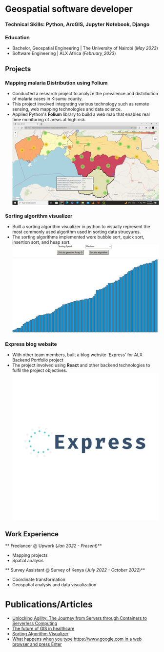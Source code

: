 # Geospatial software developer

### Technical Skills: Python, ArcGIS, Jupyter Notebook, Django

### Education
- Bachelor, Geospatial Engineering | The University of Nairobi (_May 2023_)
- Software Engineering |  ALX Africa (_February_2023_)

## Projects
### Mapping malaria Distribution using Folium
-  Conducted a research project to analyze the prevalence and distribution of malaria cases in Kisumu county.
-  This project involved integrating various technology such as remote sensing, web mapping technologies and data science.
-  Applied Python's **Folium** library to build a web map that enables real time monitoring of areas at high risk.
![Mappingmalaria](Mappingmalaria.png)
  
### Sorting algorithm visualizer
-  Built a sorting algorithm visualizer in python to visually represent the most commonly used algorithm used in sorting data strucyures.
-  The sorting algorithms implemented were bubble sort, quick sort, insertion sort, and heap sort.
![Sorting_visualizer](Sorting_visualizer.jpeg)

### Express blog website
-  With other team members, built a blog website 'Express' for ALX Backend Portfolio project
-  The project involved using **React** and other backend technologies to fulfil the project objectives.
![logo](logo.png)

## Work Experience
** Freelancer @ Upwork (_Jan 2022 - Present_)**
- Mapping projects
- Spatial analysis

** Survey Assistant @ Survey of Kenya (_July 2022 - October 2022_)**
- Coordinate transformation
- Geospatial analysis and data visualization


# Publications/Articles
-  [Unlocking Agility: The Journey from Servers through Containers to Serverless Computing](https://medium.com/@vincentondeng/unlocking-agility-the-journey-from-servers-through-containers-to-serverless-computing-7da42cd67dca)
-  [The future of GIS in healthcare](https://medium.com/@vincentondeng/the-future-of-gis-in-healthcare-58b7df2005ed)
-  [Sorting Algorithm Visualizer](https://medium.com/@vincentondeng/sorting-algorithm-visualizer-e05e8ee8ee17)
-  [What happens when you type https://www.google.com in a web browser and press Enter](https://medium.com/@vincentondeng/what-happens-when-you-type-https-www-google-com-in-a-web-browser-and-press-enter-b6b8c52ea791)
